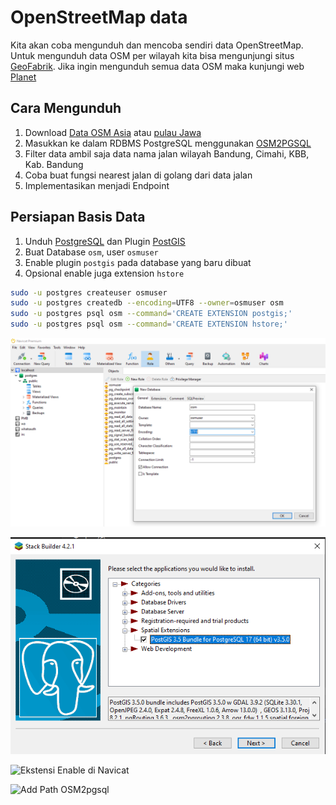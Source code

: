 # OpenStreetMap data

Kita akan coba mengunduh dan mencoba sendiri data OpenStreetMap. Untuk mengunduh data OSM per wilayah kita bisa mengunjungi situs [GeoFabrik](https://download.geofabrik.de/). 
Jika ingin mengunduh semua data OSM maka kunjungi web [Planet](https://planet.openstreetmap.org/)

## Cara Mengunduh
1. Download [Data OSM Asia](https://download.geofabrik.de/asia.html) atau [pulau Jawa](https://download.geofabrik.de/asia/indonesia/java.html)
2. Masukkan ke dalam RDBMS PostgreSQL menggunakan [OSM2PGSQL](https://osm2pgsql.org/)
3. Filter data ambil saja data nama jalan wilayah Bandung, Cimahi, KBB, Kab. Bandung
4. Coba buat fungsi nearest jalan di golang dari data jalan
5. Implementasikan menjadi Endpoint

## Persiapan Basis Data
1. Unduh [PostgreSQL](https://www.postgresql.org/download/) dan Plugin [PostGIS](https://www.postgresql.org/download/)
2. Buat Database `osm`, user `osmuser`
3. Enable plugin `postgis` pada database yang baru dibuat
4. Opsional enable juga extension `hstore`

```sh
sudo -u postgres createuser osmuser
sudo -u postgres createdb --encoding=UTF8 --owner=osmuser osm
sudo -u postgres psql osm --command='CREATE EXTENSION postgis;'
sudo -u postgres psql osm --command='CREATE EXTENSION hstore;'
```
![Buat Database Baru](image.png)  

![Instalasi PostGIS](image-1.png)  

![Ekstensi Enable di Navicat](https://github.com/user-attachments/assets/0a9d7a28-2780-4ced-bb05-9789f9a9421a)

![Add Path OSM2pgsql](https://github.com/user-attachments/assets/48823de5-dda5-446c-990a-cdb36571da18)  


